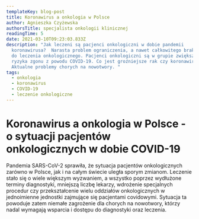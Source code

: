 ```yaml
---
templateKey: blog-post
title: Koronawirus a onkologia w Polsce
author: Agnieszka Czyżewska
authorsTitle: specjalista onkologii klinicznej
readingTime: 5
date: 2021-03-10T09:23:03.833Z
description: "Jak leczeni są pacjenci onkologiczni w dobie pandemii
  koronawirusa?  Narasta problem ograniczenia, a nawet całkowitego braku dostępu
  do leczenia onkologicznego. Pacjenci onkologiczni są w grupie zwiększonego
  ryzyka zgonu z powodu COVID-19. Co jest groźniejsze rak czy koronawirus?
  Aktualne problemy chorych na nowotwory. "
tags:
  - onkologia
  - koronawirus
  - COVID-19
  - leczenie onkologiczne
---
```

# Koronawirus a onkologia w Polsce - o sytuacji pacjentów onkologicznych w dobie COVID-19

Pandemia SARS-CoV-2 sprawiła, że sytuacja pacjentów onkologicznych zarówno w Polsce, jak i na całym świecie uległa sporym zmianom. Leczenie stało się o wiele większym wyzwaniem, a wszystko poprzez wydłużone terminy diagnostyki, mniejszą liczbę lekarzy, wdrożenie specjalnych procedur czy przekształcenie wielu oddziałów onkologicznych w jednoimienne jednostki zajmujące się pacjentami covidowymi. Sytuacja ta powoduje zatem niemałe zagrożenie dla chorych na nowotwory, którzy nadal wymagają wsparcia i dostępu do diagnostyki oraz leczenia.